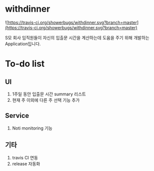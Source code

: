 # withdinner

![https://travis-ci.org/showerbugs/withdinner.svg?branch=master](https://travis-ci.org/showerbugs/withdinner.svg?branch=master)

S모 회사 임직원들이 자신의 입출문 시간을 계산하는데 도움을 주기 위해 개발하는 Application입니다.

# To-do list

## UI

1. 1주일 동안 입출문 시간 summary 리스트
2. 현재 주 이외에 다른 주 선택 기능 추가

## Service

1. Noti monitoring 기능

## 기타

1. travis CI 연동
2. release 자동화
